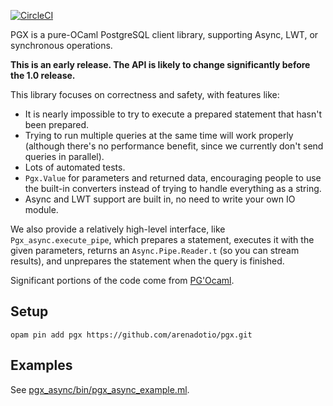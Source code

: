 [![CircleCI](https://circleci.com/gh/arenadotio/pgx.svg?style=shield)](https://circleci.com/gh/arenadotio/pgx)

PGX is a pure-OCaml PostgreSQL client library, supporting Async, LWT, or
synchronous operations.

**This is an early release. The API is likely to change significantly before
the 1.0 release.**

This library focuses on correctness and safety, with features like:

 - It is nearly impossible to try to execute a prepared statement that hasn't
   been prepared.
 - Trying to run multiple queries at the same time will work properly (although
   there's no performance benefit, since we currently don't send queries in
   parallel).
 - Lots of automated tests.
 - `Pgx.Value` for parameters and returned data, encouraging people to use
   the built-in converters instead of trying to handle everything as a string.
 - Async and LWT support are built in, no need to write your own IO module.

We also provide a relatively high-level interface, like `Pgx_async.execute_pipe`,
which prepares a statement, executes it with the given parameters, returns an
`Async.Pipe.Reader.t` (so you can stream results), and unprepares the statement
when the query is finished.

Significant portions of the code come from [PG'Ocaml](http://pgocaml.forge.ocamlcore.org/).

## Setup

```
opam pin add pgx https://github.com/arenadotio/pgx.git
```

## Examples

See [pgx_async/bin/pgx_async_example.ml](pgx_async/bin/pgx_async_example.ml).
